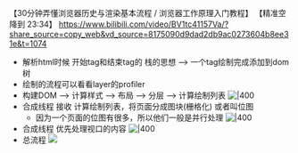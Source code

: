 
【30分钟弄懂浏览器历史与渲染基本流程 / 浏览器工作原理入门教程】 【精准空降到 23:34】 https://www.bilibili.com/video/BV1tc41157Va/?share_source=copy_web&vd_source=8175090d9dad2db9ac0273604b8ee31e&t=1074

+ 解析html时候 开始tag和结束tag的 栈的思想 --> 一个tag绘制完成添加到dom树
+ 绘制的流程可以看看layer的profiler
+ 构建DOM --> 计算样式 --> 布局 --> 分层 --> 计算绘制列表
![|400](https://poysblog-1323001667.cos.ap-shanghai.myqcloud.com/blog/202502272327387.png)
+ 合成线程 接收 计算绘制列表，将页面分成图块(栅格化) 或者叫位图
	+ 因为一个页面的位图有很多，所以他们一般是并行处理
![|400](https://poysblog-1323001667.cos.ap-shanghai.myqcloud.com/blog/202502272328226.png)
+ 合成线程 优先处理视口的内容
![|400](https://poysblog-1323001667.cos.ap-shanghai.myqcloud.com/blog/202502272329278.png)
+ 总流程
![](https://poysblog-1323001667.cos.ap-shanghai.myqcloud.com/blog/202502272334916.png)

